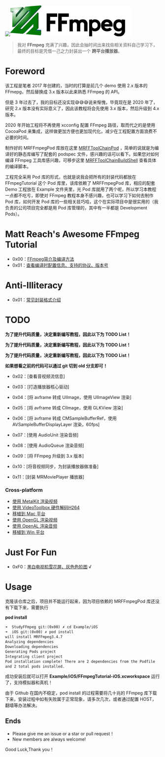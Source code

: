 
![](md/imgs/MR-16-9.png)[![](md/imgs/ffmpeg.png)](http://ffmpeg.org/) 


> 我对 **FFmpeg** 充满了兴趣，因此会抽时间出来找些相关资料自己学习下，最终的目标是凭借一己之力封装出一个 **跨平台播放器**。

# Foreword

该工程是笔者 2017 年创建的，当时的打算是前几个 demo 使用 2.x 版本的 FFmepg，然后替换成 3.x 版本以此来熟悉 FFmpeg 的 API。

但是 3 年过去了，我的目标还没实现😅😅😅说来惭愧，毕竟现在是 2020 年了，研究 2.x 版本没有实际意义了，因此该教程将会先使用 3.x 版本，然后升级到 4.x 版本。

2020 年开始工程将不再使用 xcconfig 配置 FFmpeg 路径，取而代之的是使用 CocoaPod 来集成，这样做更加方便也更加现代化，减少在工程配置方面浪费不必要的时间。

制作好的 MRFFmpegPod 库放在这里 [MRFFToolChainPod](https://github.com/debugly/MRFFToolChainPod) ，简单的说就是为编译好的静态库编写了配套的 podspec 文件，感兴趣的话可以看下。如果您对如何编译 FFmpeg 工具库感兴趣，可移步这里 [MRFFToolChainBuildShell](https://github.com/debugly/MRFFToolChainBuildShell) 查看具体的编译脚本。

工程完全采用 Pod 库的形式，也就是说我会把所有的封装代码都放在 FFmpegTutorial 这个 Pod 库里，该库依赖了 MRFFmpegPod 库，相应的配套 Demo 工程放在 Example 文件夹里，光 Pod 库就用了两个呢，所以学习本教程一点都不吃亏，即使对 FFmpeg 教程本身不感兴趣，也可以学习下如何去制作 Pod 库，如何开发 Pod 库的一些相关技巧哈，这个在实际项目中是很实用的（我负责的公司项目完全都是用 Pod 库管理的，其中有一半都是 Development Pods）。

# Matt Reach's Awesome FFmpeg Tutorial

- 0x00：[FFmpeg简介及编译方法](md/0x00.md) 
- 0x01：[查看编译时配置信息、支持的协议、版本号](md/0x01.md)

# Anti-Illiteracy

- 0x01：[常见封装格式介绍](md/illiteracy/0x01.md)

# TODO

**为了提升代码质量，决定重新编写教程，因此以下为 TODO List！**

**为了提升代码质量，决定重新编写教程，因此以下为 TODO List！**

**为了提升代码质量，决定重新编写教程，因此以下为 TODO List！**

**如果想看之前的代码可以通过 git 切到 old 分支即可！**

- 0x02：[查看音视频流信息]

- 0x03：[打造播放器核心驱动]

- 0x04：[将 avframe 转成 UIImage，使用 UIImageView 渲染]

- 0x05：[将 avframe 转成 CIImage，使用 GLKView 渲染]

- 0x06：[将 avframe 转成 CMSampleBufferRef，使用 AVSampleBufferDisplayLayer 渲染，60fps]

- 0x07：[使用 AudioUnit 渲染音频]

- 0x08：[使用 AudioQueue 渲染音频]

- 0x09：[将 FFmpeg 升级到 3.x 版本]

- 0x10：[将音视频同步，为封装播放器做准备]

- 0x11：[封装 MRMoviePlayer 播放器]

### Cross-platform

- [使用 MetalKit 渲染视频]()
- [使用 VideoToolbox 硬件解码H264]()
- [移植到 Mac 平台](md/012.md)
- [使用 OpenGL 渲染视频](md/013.md)
- [使用 OpenAL 渲染音频](md/014.md)
- [移植到 Win 平台](md/016.md)

# Just For Fun

- 0xF0：[黑白电视机雪花屏、灰色色阶图](md/006-1.md) √

# Usage

克隆该仓库之后，项目并不能运行起来，因为项目依赖的 MRFFmpegPod 库还没有下载下来，需要执行

**pod install**

```
➜  StudyFFmpeg git:(0x00) ✗ cd Example/iOS 
➜  iOS git:(0x00) ✗ pod install
will install MRFFmpeg3.4.7
Analyzing dependencies
Downloading dependencies
Generating Pods project
Integrating client project
Pod installation complete! There are 2 dependencies from the Podfile and 2 total pods installed.
```

成功安装后就可以打开 **Example/iOS/FFmpegTutorial-iOS.xcworkspace** 运行了，支持模拟器和真机！

由于 Github 在国内不稳定，pod install 的过程需要将几十兆的 FFmpeg 库下载下来，安装过程中如有失败属于正常现象，请多次几次，或者通过配置 HOST，翻墙等办法解决。

## Ends

- Please give me an issue or a star or pull request！
- New members are always welcome!

Good Luck,Thank you！
